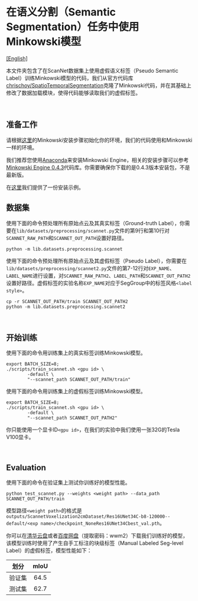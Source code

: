 # 在语义分割（Semantic Segmentation）任务中使用Minkowski模型

[[English]](README.md)

本文件夹包含了在ScanNet数据集上使用虚假语义标签（Pseudo Semantic Label）训练Minkowski模型的代码，我们从官方代码库[chrischoy/SpatioTemporalSegmentation](https://github.com/chrischoy/SpatioTemporalSegmentation)克隆了Minkowski代码，并在其基础上修改了数据加载模块，使得代码能够读取我们的虚假标签。

&nbsp;

## 准备工作

请根据[这里](https://github.com/chrischoy/SpatioTemporalSegmentation#installation)的Minkowski安装步骤初始化你的环境，我们的代码使用和Minkowski一样的环境。

我们推荐您使用[Anaconda](https://www.anaconda.com/)来安装Minkowski Engine，相关的安装步骤可以参考[Minkowski Engine 0.4.3](https://github.com/NVIDIA/MinkowskiEngine/tree/v0.4.3#anaconda)代码库。你需要确保你下载的是0.4.3版本安装包，不是最新版。

在[这里](INSTALL_zh.md)我们提供了一份安装示例。

## 数据集

使用下面的命令预处理所有原始点云及其真实标签（Ground-truth Label），你需要在`lib/datasets/preprocessing/scannet.py`文件的第9行和第10行对`SCANNET_RAW_PATH`和`SCANNET_OUT_PATH`设置好路径。

```
python -m lib.datasets.preprocessing.scannet
```

使用下面的命令预处理所有原始点云及其虚假标签（Pseudo Label），你需要在`lib/datasets/preprocessing/scannet2.py`文件的第7-12行对`EXP_NAME`、`LABEL_NAME`进行设置，对`SCANNET_RAW_PATH2`、`LABEL_PATH`和`SCANNET_OUT_PATH2`设置好路径。虚假标签的实验名称`EXP_NAME`对应于SegGroup中的标签风格`<label style>`。

```
cp -r SCANNET_OUT_PATH/train SCANNET_OUT_PATH2
python -m lib.datasets.preprocessing.scannet2
```

&nbsp;

## 开始训练

使用下面的命令用训练集上的真实标签训练Minkowski模型。

```
export BATCH_SIZE=8;
./scripts/train_scannet.sh <gpu id> \
        -default \
        "--scannet_path SCANNET_OUT_PATH/train"
```

使用下面的命令用训练集上的虚假标签训练Minkowski模型。

```
export BATCH_SIZE=8;
./scripts/train_scannet.sh <gpu id> \
        -default \
        "--scannet_path SCANNET_OUT_PATH2"
```

你只能使用一个显卡ID`<gpu id>`，在我们的实验中我们使用一张32G的Tesla V100显卡。

&nbsp;

## Evaluation

使用下面的命令在验证集上测试你训练好的模型性能。

```
python test_scannet.py --weights <weight path> --data_path SCANNET_OUT_PATH/train
```

模型路径`<weight path>`的格式是`outputs/ScannetVoxelization2cmDataset/Res16UNet34C-b8-120000--default/<exp name>/checkpoint_NoneRes16UNet34Cbest_val.pth`。

你可以在[清华云盘](https://cloud.tsinghua.edu.cn/f/97b1f26fcc8140b3802a/)或者[百度网盘](https://pan.baidu.com/s/18yCP5-hvheg0YfZBZ8lU_g)（提取密码：wwm2）下载我们训练好的模型，该模型训练时使用了产生自手工标注的块级标签（Manual Labeled Seg-level Label）的虚假标签，模型性能如下：

| 划分 | mIoU |
| :---: | :---: | 
| 验证集 | 64.5 | 
| 测试集 | 62.7 | 
